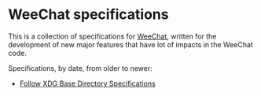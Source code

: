 # WeeChat specifications

This is a collection of specifications for [WeeChat](https://weechat.org),
written for the development of new major features that have lot of impacts
in the WeeChat code.

Specifications, by date, from older to newer:

- [Follow XDG Base Directory Specifications](specs/001285-follow-xdg-base-dir-spec.md)

